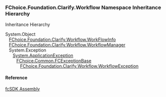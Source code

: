 ﻿### FChoice.Foundation.Clarify.Workflow Namespace Inheritance Hierarchy

Inheritance Hierarchy

System.Object  
   [FChoice.Foundation.Clarify.Workflow.WorkFlowInfo](fcSDK~FChoice.Foundation.Clarify.Workflow.WorkFlowInfo.md)  
   [FChoice.Foundation.Clarify.Workflow.WorkflowManager](fcSDK~FChoice.Foundation.Clarify.Workflow.WorkflowManager.md)  
   System.Exception  
      [System.ApplicationException](#)  
         [FChoice.Common.FCExceptionBase](FChoice.Common~FChoice.Common.FCExceptionBase.md)  
            [FChoice.Foundation.Clarify.Workflow.WorkflowException](fcSDK~FChoice.Foundation.Clarify.Workflow.WorkflowException.md)  

#### Reference

[fcSDK Assembly](fcSDK.md)
